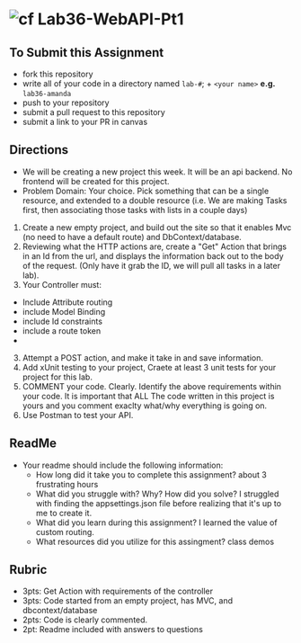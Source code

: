 ![cf](http://i.imgur.com/7v5ASc8.png) Lab36-WebAPI-Pt1
=====================================

## To Submit this Assignment
- fork this repository
- write all of your code in a directory named `lab-#`; + `<your name>` **e.g.** `lab36-amanda`
- push to your repository
- submit a pull request to this repository
- submit a link to your PR in canvas

## Directions
- We will be creating a new project this week. It will be an api backend. No frontend will be created for this project.
- Problem Domain: Your choice. Pick something that can be a single resource, and extended to a double resource (i.e. We are making Tasks first, then associating those tasks with lists in a couple days)
1. Create a new empty project, and build out the site so that it enables Mvc (no need to have a default route) and DbContext/database.
2. Reviewing what the HTTP actions are, create a "Get" Action that brings in an Id from the url, and displays the information back out to the body of the request. (Only have it grab the ID, we will pull all tasks in a later lab). 
3. Your Controller must:
  - Include Attribute routing
  - include Model Binding
  - include Id constraints
  - include a route token
  - 
3. Attempt a POST action, and make it take in and save information. 
4. Add xUnit testing to your project, Craete at least 3 unit tests for your project for this lab.  
5. COMMENT your code. Clearly. Identify the above requirements within your code. It is important that ALL The code written in this project is yours and you comment exaclty what/why everything is going on. 
6. Use Postman to test your API.

## ReadMe
- Your readme should include the following information:
	- How long did it take you to complete this assignment? about 3 frustrating hours
	- What did you struggle with? Why? How did you solve? I struggled with finding the appsettings.json file before realizing that it's up to me to create it.
	- What did you learn during this assignment? I learned the value of custom routing.
    - What resources did you utilize for this assingment? class demos

## Rubric
- 3pts: Get Action with requirements of the controller
- 3pts: Code started from an empty project, has MVC, and dbcontext/database
- 2pts: Code is clearly commented.
- 2pt: Readme included with answers to questions
